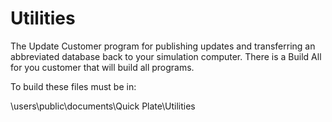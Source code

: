 # Utilities
The Update Customer program for publishing updates and transferring an abbreviated database back to your simulation computer.  There is a Build All for you customer that will build all programs.

To build these files must be in:

\users\public\documents\Quick Plate\Utilities

